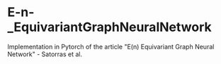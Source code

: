 # E-n-_EquivariantGraphNeuralNetwork
Implementation in Pytorch of the article "E(n) Equivariant Graph Neural Network" - Satorras et al.
